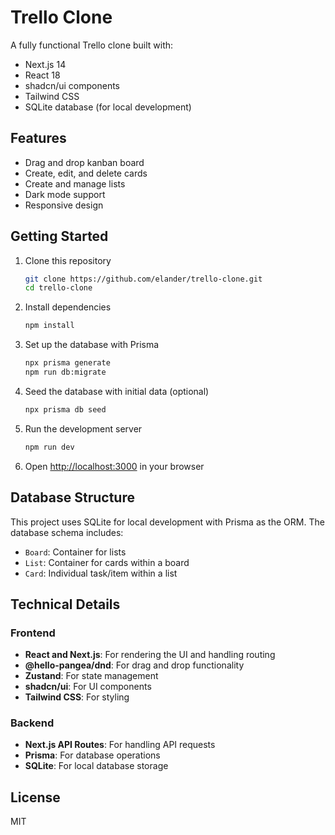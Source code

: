 # Trello Clone

A fully functional Trello clone built with:
- Next.js 14
- React 18
- shadcn/ui components
- Tailwind CSS
- SQLite database (for local development)

## Features
- Drag and drop kanban board
- Create, edit, and delete cards
- Create and manage lists
- Dark mode support
- Responsive design

## Getting Started

1. Clone this repository
   ```bash
   git clone https://github.com/elander/trello-clone.git
   cd trello-clone
   ```

2. Install dependencies
   ```bash
   npm install
   ```

3. Set up the database with Prisma
   ```bash
   npx prisma generate
   npm run db:migrate
   ```

4. Seed the database with initial data (optional)
   ```bash
   npx prisma db seed
   ```

5. Run the development server
   ```bash
   npm run dev
   ```

6. Open [http://localhost:3000](http://localhost:3000) in your browser

## Database Structure

This project uses SQLite for local development with Prisma as the ORM. The database schema includes:

- `Board`: Container for lists
- `List`: Container for cards within a board
- `Card`: Individual task/item within a list

## Technical Details

### Frontend
- **React and Next.js**: For rendering the UI and handling routing
- **@hello-pangea/dnd**: For drag and drop functionality
- **Zustand**: For state management
- **shadcn/ui**: For UI components
- **Tailwind CSS**: For styling

### Backend
- **Next.js API Routes**: For handling API requests
- **Prisma**: For database operations
- **SQLite**: For local database storage

## License

MIT
